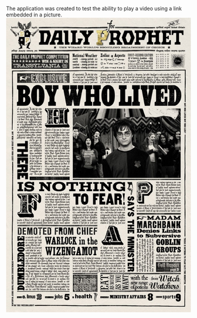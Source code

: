The application was created to test the ability to play a video using a link embedded in a picture.
![alt text](screenshots/newspaper.jpg "MagicPaper")
